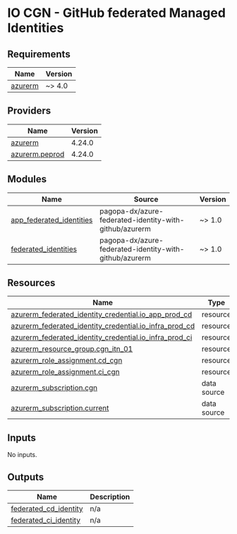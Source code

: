 # IO CGN - GitHub federated Managed Identities

<!-- markdownlint-disable -->
<!-- BEGIN_TF_DOCS -->
## Requirements

| Name | Version |
|------|---------|
| <a name="requirement_azurerm"></a> [azurerm](#requirement\_azurerm) | ~> 4.0 |

## Providers

| Name | Version |
|------|---------|
| <a name="provider_azurerm"></a> [azurerm](#provider\_azurerm) | 4.24.0 |
| <a name="provider_azurerm.peprod"></a> [azurerm.peprod](#provider\_azurerm.peprod) | 4.24.0 |

## Modules

| Name | Source | Version |
|------|--------|---------|
| <a name="module_app_federated_identities"></a> [app\_federated\_identities](#module\_app\_federated\_identities) | pagopa-dx/azure-federated-identity-with-github/azurerm | ~> 1.0 |
| <a name="module_federated_identities"></a> [federated\_identities](#module\_federated\_identities) | pagopa-dx/azure-federated-identity-with-github/azurerm | ~> 1.0 |

## Resources

| Name | Type |
|------|------|
| [azurerm_federated_identity_credential.io_app_prod_cd](https://registry.terraform.io/providers/hashicorp/azurerm/latest/docs/resources/federated_identity_credential) | resource |
| [azurerm_federated_identity_credential.io_infra_prod_cd](https://registry.terraform.io/providers/hashicorp/azurerm/latest/docs/resources/federated_identity_credential) | resource |
| [azurerm_federated_identity_credential.io_infra_prod_ci](https://registry.terraform.io/providers/hashicorp/azurerm/latest/docs/resources/federated_identity_credential) | resource |
| [azurerm_resource_group.cgn_itn_01](https://registry.terraform.io/providers/hashicorp/azurerm/latest/docs/resources/resource_group) | resource |
| [azurerm_role_assignment.cd_cgn](https://registry.terraform.io/providers/hashicorp/azurerm/latest/docs/resources/role_assignment) | resource |
| [azurerm_role_assignment.ci_cgn](https://registry.terraform.io/providers/hashicorp/azurerm/latest/docs/resources/role_assignment) | resource |
| [azurerm_subscription.cgn](https://registry.terraform.io/providers/hashicorp/azurerm/latest/docs/data-sources/subscription) | data source |
| [azurerm_subscription.current](https://registry.terraform.io/providers/hashicorp/azurerm/latest/docs/data-sources/subscription) | data source |

## Inputs

No inputs.

## Outputs

| Name | Description |
|------|-------------|
| <a name="output_federated_cd_identity"></a> [federated\_cd\_identity](#output\_federated\_cd\_identity) | n/a |
| <a name="output_federated_ci_identity"></a> [federated\_ci\_identity](#output\_federated\_ci\_identity) | n/a |
<!-- END_TF_DOCS -->
